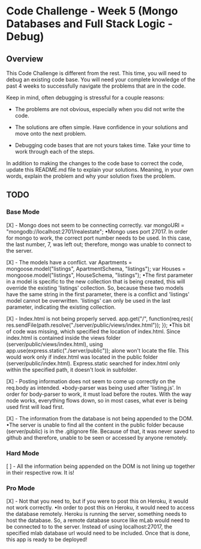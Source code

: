 # Code Challenge - Week 5 (Mongo Databases and Full Stack Logic - Debug)

## Overview

This Code Challenge is different from the rest. This time, you will need to debug an existing code base. You will need your
complete knowledge of the past 4 weeks to successfully navigate the problems that are in the code.

Keep in mind, often debugging is stressful for a couple reasons:

* The problems are not obvious, especially when you did not write the code.

* The solutions are often simple. Have confidence in your solutions and move onto the next problem.

* Debugging code bases that are not yours takes time. Take your time to work through each of the steps.


In addition to making the changes to the code base to correct the code, update this README.md file to explain your solutions. Meaning, in your own words, explain the problem and why your solution fixes the problem.


## TODO

### Base Mode
[X] - Mongo does not seem to be connecting correctly.
var mongoURI = "mongodb://localhost:2701/realestate";
•Mongo uses port 27017. In order for mongo to work, the correct port number needs to be used. In this case, the last number, 7, was left out; therefore, mongo was unable to connect to the server.


[X] - The models have a conflict.
var Apartments = mongoose.model("listings", ApartmentSchema, "listings");
var Houses = mongoose.model("listings", HouseSchema, "listings");
•The first parameter in a model is specific to the new collection that is being created, this will override the existing 'listings' collection. So, because these two models have the same string in the first parameter, there is a conflict and 'listings' model cannot be overwritten. 'listings' can only be used in the last parameter, indicating the existing collection.


[X] - Index.html is not being properly served.
app.get("/", function(req,res){
  res.sendFile(path.resolve("./server/public/views/index.html"));
});
•This bit of code was missing, which specified the location of index.html. Since index.html is contained inside the views folder (server/public/views/index.html), using app.use(express.static("./server/public")); alone won't locate the file. This would work only if index.html was located in the public folder (server/public/index.html). Express.static searched for index.html only within the specified path, it doesn't look in subfolder.


[X] - Posting information does not seem to come up correctly on the req.body as intended.
•body-parser was being used after 'listing.js'. In order for body-parser to work, it must load before the routes. With the way node works, everything flows down, so in most cases, what ever is being used first will load first.


[X] - The information from the database is not being appended to the DOM.
•The server is unable to find all the content in the public folder because (server/public) is in the .gitignore file. Because of that, it was never saved to github and therefore, unable to be seen or accessed by anyone remotely.


### Hard Mode
[ ] - All the information being appended on the DOM is not lining up together in their respective row.
It is!

### Pro Mode
[X] - Not that you need to, but if you were to post this on Heroku, it would not work correctly.
•In order to post this on Heroku, it would need to access the database remotely. Heroku is running the server, something needs to host the database. So, a remote database source like mLab would need to be connected to to the server. Instead of using localhost:27017, the specified mlab database url would need to be included. Once that is done, this app is ready to be deployed!
